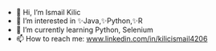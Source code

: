 - 👋 Hi, I’m Ismail Kilic
- 👀 I’m interested in ✨Java,✨Python,✨R
- 🌱 I’m currently learning Python, Selenium
- 📫 How to reach me: www.linkedin.com/in/kilicismail4206

<!---
ismailkilic4206/ismailkilic4206 is a ✨ special ✨ repository because its `README.md` (this file) appears on your GitHub profile.
You can click the Preview link to take a look at your changes.
--->
